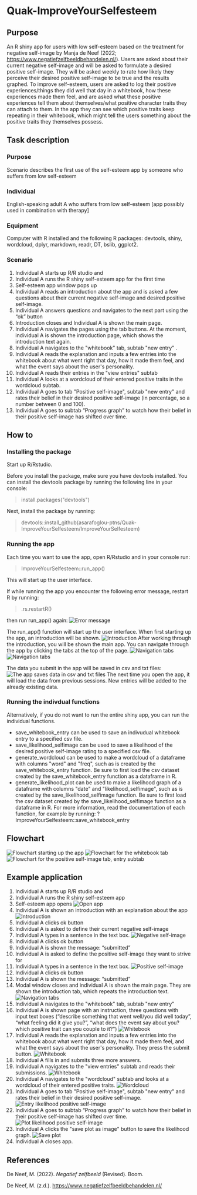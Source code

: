 # Quak-ImproveYourSelfesteem

## Purpose

An R shiny app for users with low self-esteem based on the treatment for negative self-image by Manja de Neef (2022; https://www.negatiefzelfbeeldbehandelen.nl/). Users are asked about their current negative self-image and will be asked to formulate a desired positive self-image. They will be asked weekly to rate how likely they perceive their desired positive self-image to be true and the results graphed. To improve self-esteem, users are asked to log their positive experiences/things they did well that day in a whitebook, how these experiences made them feel, and are asked what these positive experiences tell them about themselves/what positive character traits they can attach to them. In the app they can see which positive traits keep repeating in their whitebook, which might tell the users something about the positive traits they themselves possess. 

## Task description

### Purpose

Scenario describes the first use of the self-esteem app by someone who suffers from low self-esteem

### Individual

English-speaking adult A who suffers from low self-esteem [app possibly used in combination with therapy]

### Equipment

Computer with R installed and the following R packages: devtools, shiny, wordcloud, dplyr, markdown, readr, DT, bslib, ggplot2.

### Scenario

1. Individual A starts up R/R studio and 
2. Individual A runs the R shiny self-esteem app for the first time
3. Self-esteem app window pops up
4. Individual A reads an introduction about the app and is asked a few questions about their current negative self-image and desired positive self-image.
5. Individual A answers questions and navigates to the next part using the “ok” button
6. Introduction closes and Individual A is shown the main page.
7. Individual A navigates the pages using the tab buttons. At the moment, individual A is shown the introduction page, which shows the introduction text again.
8. Individual A navigates to the "whitebook" tab, subtab "new entry" .
9. Individual A reads the explanation and inputs a few entries into the whitebook about what went right that day, how it made them feel, and what the event says about the user's personality.
10. Individual A reads their entries in the "view entries" subtab
11. Individual A looks at a wordcloud of their entered positive traits in the wordcloud subtab.
12. Individual A goes to tab "Positive self-image", subtab "new entry" and rates their belief in their desired positive self-image (in percentage, so a number between 0 and 100). 
13. Individual A goes to subtab “Progress graph” to watch how their belief in their positive self-image has shifted over time.

## How to

### Installing the package

Start up R/Rstudio.

Before you install the package, make sure you have devtools installed. You can install the devtools package by running the following line in your console:

>install.packages("devtools")

Next, install the package by running: 

>devtools::install_github(asarafoglou-ptns/Quak-ImproveYourSelfesteem/ImproveYourSelfesteem)

### Running the app

Each time you want to use the app, open R/Rstudio and in your console run:

>ImproveYourSelfesteem::run_app() 

This will start up the user interface.

If while running the app you encounter the following error message, restart R by running:

>.rs.restartR()

then run run_app() again:
![Error message](ImproveYourSelfesteem/inst/images/Error_message.png)

The run_app() function will start up the user interface. When first starting up the app, an introduction will be shown.
![Introduction](ImproveYourSelfesteem/inst/images/introduction.png)
After working through the introduction, you will be shown the main app. You can navigate through the app by clicking the tabs at the top of the page. 
![Navigation tabs](ImproveYourSelfesteem/inst/images/Howto_tabnav.png)
![Navigation tabs](ImproveYourSelfesteem/inst/images/whitebook_entry.png)

The data you submit in the app will be saved in csv and txt files: 
![The app saves data in csv and txt files](ImproveYourSelfesteem/inst/images/files.png)
The next time you open the app, it will load the data from previous sessions. New entries will be added to the already existing data.

### Running the indivdual functions

Alternatively, if you do not want to run the entire shiny app, you can run the individual functions.
- save_whitebook_entry can be used to save an indivudual whitebook entry to a specified csv file.
- save_likelihood_selfimage can be used to save a likelihood of the desired positive self-image rating to a specified csv file.
- generate_wordcloud can be used to make a wordcloud of a dataframe with columns "word" and "freq", such as is created by the save_whitebook_entry function. Be sure to first load the csv dataset created by the save_whitebook_entry function as a dataframe in R.
- generate_likelihood_plot can be used to make a likelihood graph of a dataframe with columns "date" and "likelihood_selfimage",  such as is created by the save_likelihood_selfimage function. Be sure to first load the csv dataset created by the save_likelihood_selfimage function as a dataframe in R.
For more information, read the documentation of each function, for example by running: ?ImproveYourSelfesteem::save_whitebook_entry

## Flowchart

![Flowchart starting up the app](ImproveYourSelfesteem/inst/images/Flowchart_run_app.png)
![Flowchart for the whitebook tab](ImproveYourSelfesteem/inst/images/Flowchart_whitebook_tab.png)
![Flowchart for the positive self-image tab, entry subtab](ImproveYourSelfesteem/inst/images/Flowchart_positive_selfimage.png)


## Example application

1. Individual A starts up R/R studio and 
2. Individual A runs the R shiny self-esteem app
3. Self-esteem app opens
![Open app](ImproveYourSelfesteem/inst/images/open_app.png)
4. Individual A is shown an introduction with an explanation about the app
![Introduction](ImproveYourSelfesteem/inst/images/introduction.png)
5. Individual A clicks ok button
6. Individual A is asked to define their current negative self-image
7. Individual A types in a sentence in the text box.
![Negative self-image](ImproveYourSelfesteem/inst/images/neg_selfimage.png)
8. Individual A clicks ok button
9. Individual A is shown the message: “submitted”
10. Individual A is asked to define the positive self-image they want to strive for 
11. Individual A types in a sentence in the text box.
![Positive self-image](ImproveYourSelfesteem/inst/images/pos_selfimage.png)
12. Individual A clicks ok button
13. Individual A is shown the message: “submitted”
14. Modal window closes and individual A is shown the main page. They are shown the introduction tab, which repeats the introduction text.
![Navigation tabs](ImproveYourSelfesteem/inst/images/Howto_tabnav.png)
15. Individual A navigates to the "whitebook" tab, subtab "new entry" 
16. Individual A is shown page with an instruction, three questions with input text boxes (“describe something that went well/you did well today”, “what feeling did it give you?”, “what does the event say about you? which positive trait can you couple to it?”)
![Whitebook](ImproveYourSelfesteem/inst/images/whitebook_entry.png)
17. Individual A reads the explanation and inputs a few entries into the whitebook about what went right that day, how it made them feel, and what the event says about the user's personality. They press the submit button.
![Whitebook](ImproveYourSelfesteem/inst/images/submitted_whitebook_entry.png)
18. Individual A fills in and submits three more answers.
19. Individual A navigates to the "view entries" subtab and reads their submissions.
![Whitebook](ImproveYourSelfesteem/inst/images/whitebook.png)
20. Individual A navigates to the "wordcloud" subtab and looks at a wordcloud of their entered positive traits.
![Wordcloud](ImproveYourSelfesteem/inst/images/wordcloud.png)
21. Individual A goes to tab "Positive self-image", subtab "new entry" and rates their belief in their desired positive self-image.
![Entry likelihood positive self-image](ImproveYourSelfesteem/inst/images/likelihood_entry.png)
22. Individual A goes to subtab “Progress graph” to watch how their belief in their positive self-image has shifted over time.
![Plot likelihood positive self-image](ImproveYourSelfesteem/inst/images/likelihood_graph.png)
23. Individual A clicks the "save plot as image" button to save the likelihood graph.
![Save plot](ImproveYourSelfesteem/inst/images/save_plot.png)
24. Individual A closes app.

## References

De Neef, M. (2022). *Negatief zelfbeeld* (Revised). Boom.

De Neef, M. (z.d.). <https://www.negatiefzelfbeeldbehandelen.nl/>

